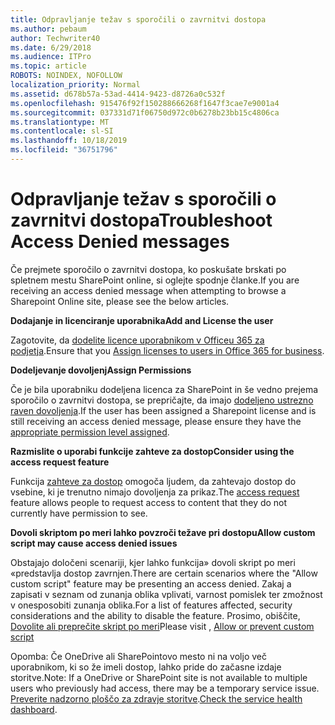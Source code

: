 ```yaml
---
title: Odpravljanje težav s sporočili o zavrnitvi dostopa
ms.author: pebaum
author: Techwriter40
ms.date: 6/29/2018
ms.audience: ITPro
ms.topic: article
ROBOTS: NOINDEX, NOFOLLOW
localization_priority: Normal
ms.assetid: d678b57a-53ad-4414-9423-d8726a0c532f
ms.openlocfilehash: 915476f92f150288666268f1647f3cae7e9001a4
ms.sourcegitcommit: 037331d71f06750d972c0b6278b23bb15c4806ca
ms.translationtype: MT
ms.contentlocale: sl-SI
ms.lasthandoff: 10/18/2019
ms.locfileid: "36751796"
---
```

# <a name="troubleshoot-access-denied-messages"></a><span data-ttu-id="d23bd-102">Odpravljanje težav s sporočili o zavrnitvi dostopa</span><span class="sxs-lookup"><span data-stu-id="d23bd-102">Troubleshoot Access Denied messages</span></span>

<span data-ttu-id="d23bd-103">Če prejmete sporočilo o zavrnitvi dostopa, ko poskušate brskati po spletnem mestu SharePoint online, si oglejte spodnje članke.</span><span class="sxs-lookup"><span data-stu-id="d23bd-103">If you are receiving an access denied message when attempting to browse a Sharepoint Online site, please see the below articles.</span></span>

<span data-ttu-id="d23bd-104">**Dodajanje in licenciranje uporabnika**</span><span class="sxs-lookup"><span data-stu-id="d23bd-104">**Add and License the user**</span></span>

<span data-ttu-id="d23bd-105">Zagotovite, da [dodelite licence uporabnikom v Officeu 365 za podjetja](https://docs.microsoft.com/office365/admin/subscriptions-and-billing/assign-licenses-to-users?view=o365-worldwide&amp;tabs=One).</span><span class="sxs-lookup"><span data-stu-id="d23bd-105">Ensure that you [Assign licenses to users in Office 365 for business](https://docs.microsoft.com/office365/admin/subscriptions-and-billing/assign-licenses-to-users?view=o365-worldwide&amp;tabs=One).</span></span>

<span data-ttu-id="d23bd-106">**Dodeljevanje dovoljenj**</span><span class="sxs-lookup"><span data-stu-id="d23bd-106">**Assign Permissions**</span></span>

<span data-ttu-id="d23bd-107">Če je bila uporabniku dodeljena licenca za SharePoint in še vedno prejema sporočilo o zavrnitvi dostopa, se prepričajte, da imajo [dodeljeno ustrezno raven dovoljenja](https://docs.microsoft.com/sharepoint/understanding-permission-levels).</span><span class="sxs-lookup"><span data-stu-id="d23bd-107">If the user has been assigned a Sharepoint license and is still receiving an access denied message, please ensure they have the [appropriate permission level assigned](https://docs.microsoft.com/sharepoint/understanding-permission-levels).</span></span>

<span data-ttu-id="d23bd-108">**Razmislite o uporabi funkcije zahteve za dostop**</span><span class="sxs-lookup"><span data-stu-id="d23bd-108">**Consider using the access request feature**</span></span>

<span data-ttu-id="d23bd-109">Funkcija [zahteve za dostop](https://support.office.com/article/Set-up-and-manage-access-requests-94B26E0B-2822-49D4-929A-8455698654B3) omogoča ljudem, da zahtevajo dostop do vsebine, ki je trenutno nimajo dovoljenja za prikaz.</span><span class="sxs-lookup"><span data-stu-id="d23bd-109">The [access request](https://support.office.com/article/Set-up-and-manage-access-requests-94B26E0B-2822-49D4-929A-8455698654B3) feature allows people to request access to content that they do not currently have permission to see.</span></span> 

<span data-ttu-id="d23bd-110">**Dovoli skriptom po meri lahko povzroči težave pri dostopu**</span><span class="sxs-lookup"><span data-stu-id="d23bd-110">**Allow custom script may cause access denied issues**</span></span>

<span data-ttu-id="d23bd-111">Obstajajo določeni scenariji, kjer lahko funkcija» dovoli skript po meri «predstavlja dostop zavrnjen.</span><span class="sxs-lookup"><span data-stu-id="d23bd-111">There are certain scenarios where the "Allow custom script" feature may be presenting an access denied.</span></span> <span data-ttu-id="d23bd-112">Zakaj a zapisati v seznam od zunanja oblika vplivati, varnost pomislek ter zmožnost v onesposobiti zunanja oblika.</span><span class="sxs-lookup"><span data-stu-id="d23bd-112">For a list of features affected, security considerations and the ability to disable the feature.</span></span> <span data-ttu-id="d23bd-113">Prosimo, obiščite, [Dovolite ali preprečite skript po meri](https://docs.microsoft.com/sharepoint/allow-or-prevent-custom-script)</span><span class="sxs-lookup"><span data-stu-id="d23bd-113">Please visit , [Allow or prevent custom script](https://docs.microsoft.com/sharepoint/allow-or-prevent-custom-script)</span></span>

<span data-ttu-id="d23bd-114">Opomba: Če OneDrive ali SharePointovo mesto ni na voljo več uporabnikom, ki so že imeli dostop, lahko pride do začasne izdaje storitve.</span><span class="sxs-lookup"><span data-stu-id="d23bd-114">Note: If a OneDrive or SharePoint site is not available to multiple users who previously had access, there may be a temporary service issue.</span></span> <span data-ttu-id="d23bd-115">[Preverite nadzorno ploščo za zdravje storitve](https://portal.office.com/adminportal/home#/servicehealth).</span><span class="sxs-lookup"><span data-stu-id="d23bd-115">[Check the service health dashboard](https://portal.office.com/adminportal/home#/servicehealth).</span></span>


  


